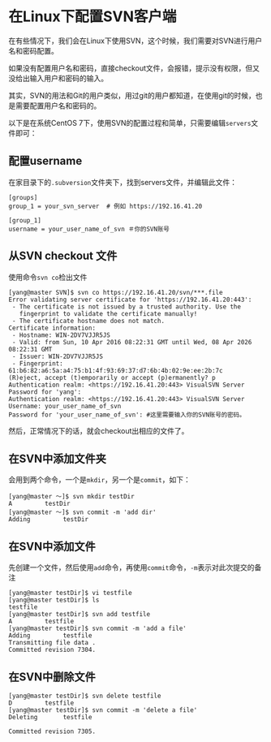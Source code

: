 # 在Linux下配置SVN客户端

在有些情况下，我们会在Linux下使用SVN，这个时候，我们需要对SVN进行用户名和密码配置。

如果没有配置用户名和密码，直接checkout文件，会报错，提示没有权限，但又没给出输入用户和密码的输入。

其实，SVN的用法和Git的用户类似，用过git的用户都知道，在使用git的时候，也是需要配置用户名和密码的。

以下是在系统CentOS 7下，使用SVN的配置过程和简单，只需要编辑`servers`文件即可：

## 配置username

在家目录下的`.subversion`文件夹下，找到servers文件，并编辑此文件：
```
[groups]
group_1 = your_svn_server  # 例如 https://192.16.41.20

[group_1]
username = your_user_name_of_svn ＃你的SVN账号
```
## 从SVN checkout 文件 
使用命令`svn co`检出文件
```
[yang@master SVN]$ svn co https://192.16.41.20/svn/***.file
Error validating server certificate for 'https://192.16.41.20:443':
 - The certificate is not issued by a trusted authority. Use the
   fingerprint to validate the certificate manually!
 - The certificate hostname does not match.
Certificate information:
 - Hostname: WIN-2DV7VJJR5JS
 - Valid: from Sun, 10 Apr 2016 08:22:31 GMT until Wed, 08 Apr 2026 08:22:31 GMT
 - Issuer: WIN-2DV7VJJR5JS
 - Fingerprint: 61:b6:82:a6:5a:a4:75:b1:4f:93:69:37:d7:6b:4b:02:9e:ee:2b:7c
(R)eject, accept (t)emporarily or accept (p)ermanently? p
Authentication realm: <https://192.16.41.20:443> VisualSVN Server
Password for 'yang': 
Authentication realm: <https://192.16.41.20:443> VisualSVN Server
Username: your_user_name_of_svn 
Password for 'your_user_name_of_svn': #这里需要输入你的SVN账号的密码。
```
然后，正常情况下的话，就会checkout出相应的文件了。

## 在SVN中添加文件夹

会用到两个命令，一个是`mkdir`，另一个是`commit`，如下：
```
[yang@master ～]$ svn mkdir testDir
A         testDir
[yang@master ～]$ svn commit -m 'add dir'
Adding         testDir
```
## 在SVN中添加文件 
先创建一个文件，然后使用`add`命令，再使用`commit`命令，`-m`表示对此次提交的备注
```
[yang@master testDir]$ vi testfile
[yang@master testDir]$ ls
testfile
[yang@master testDir]$ svn add testfile 
A         testfile
[yang@master testDir]$ svn commit -m 'add a file'
Adding         testfile
Transmitting file data .
Committed revision 7304.
```

## 在SVN中删除文件
```
[yang@master testDir]$ svn delete testfile 
D         testfile
[yang@master testDir]$ svn commit -m 'delete a file'
Deleting       testfile

Committed revision 7305.
```